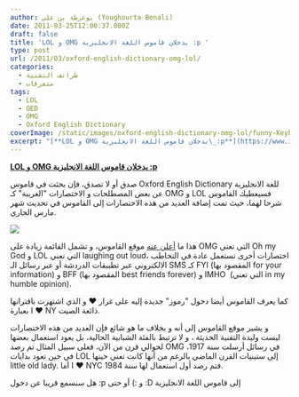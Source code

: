 ```yaml
---
author: يوغرطة بن علي (Youghourta Benali)
date: 2011-03-25T12:00:37.000Z
draft: false
title: 'LOL و OMG يدخلان قاموس اللغة الانجليزية :p '
type: post
url: /2011/03/oxford-english-dictionary-omg-lol/
categories:
  - طرائف التقنية
  - متفرقات
tags:
  - LOL
  - OED
  - OMG
  - Oxford English Dictionary
coverImage: /static/images/oxford-english-dictionary-omg-lol/funny-Keyboard.jpg
excerpt: "[**LOL و OMG يدخلان قاموس اللغة الانجليزية\_:p**](https://www.it-scoop.com/2011/03/oxford-english-dictionary-omg-lol/)\n\nصدق أو لا تصدق، فإن بحثت في قاموس Oxford English Dictionary للغة الانجليزية عن بعض المصطلحات و الاختصارات \"الغريبة\" كـ OMG و LOL فسيعطيك القاموس شرحا لهما، حيث تمت إضافة العديد من هذه الاختصارات"
---
```

[**LOL و OMG يدخلان قاموس اللغة الانجليزية :p**](https://www.it-scoop.com/2011/03/oxford-english-dictionary-omg-lol/)

صدق أو لا تصدق، فإن بحثت في قاموس Oxford English Dictionary للغة الانجليزية عن بعض المصطلحات و الاختصارات "الغريبة" كـ OMG و LOL فسيعطيك القاموس شرحا لهما، حيث تمت إضافة العديد من هذه الاختصارات إلى القاموس في تحديث شهر مارس الجاري.

![](/static/images/oxford-english-dictionary-omg-lol/funny-Keyboard.jpg)

هذا ما [أعلن عنه](http://www.oed.com/public/latest/latest-update/#new) موقع القاموس، و تشمل القائمة زيادة على OMG التي تعني Oh my God و LOL التي تعني laughing out loud، اختصارات أخرى تستعمل عادة في التخاطب الالكتروني عبر تطبيقات الدردشة أو عبر رسائل الـ SMS كـ FYI (المقصود بها for your information) و BFF (المقصود بها best friends forever) و IMHO  (التي تعني in my humble opinion).

كما يعرف القاموس أيضا دخول "رموز" جديدة إليه على غرار ♥ و الذي اشتهرت باقترانها بعبارة I ♥ NY ذائعة الصيت.

و يشير موقع القاموس إلى أنه و بخلاف ما هو شائع فإن العديد من هذه الاختصارات ليست وليدة التقنية الحديثة ، و لا ترتبط بالفئة الشبابية الحالية، بل يعود استعمال بعضها لحوالي قرن من الآن، فعلى سبيل المثال تم رصد OMG في رسائل أرسلت سنة 1917، في حين تعود بدايات LOL إلى ستينيات القرن الماضي بالرغم من أنها كانت تعني حينها little old lady. أما I ♥ NYC فتم رصد أول استعمال لها سنة 1984.

هل سنسمع قريبا عن دخول :p و :) أو حتى :D إلى قاموس اللغة الانجليزية

